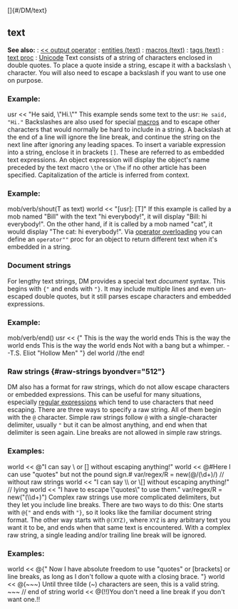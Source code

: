 []{#/DM/text}
## text
**See also:**
:   [\<\< output operator](#/operator/%3c%3c/output)
:   [entities (text)](#/DM/text/entities)
:   [macros (text)](#/DM/text/macros)
:   [tags (text)](#/DM/text/tags)
:   [text proc](#/proc/text)
:   [Unicode](#/%7Bnotes%7D/Unicode)
Text consists of a string of characters enclosed in double quotes. To
place a quote inside a string, escape it with a backslash `\` character.
You will also need to escape a backslash if you want to use one on
purpose.
### Example:
usr \<\< \"He said, \\\"Hi.\\\"\"
This example sends some text to the usr: `He said, "Hi."`
Backslashes are also used for special [macros](#/DM/text/macros) and to
escape other characters that would normally be hard to include in a
string. A backslash at the end of a line will ignore the line break, and
continue the string on the next line after ignoring any leading spaces.
To insert a variable expression into a string, enclose it in brackets
`[]`. These are referred to as embedded text expressions. An object
expression will display the object\'s name preceded by the text macro
`\the` or `\The` if no other article has been specified. Capitalization
of the article is inferred from context.
### Example:
mob/verb/shout(T as text) world \<\< \"\[usr\]: \[T\]\"
If this example is called by a mob named \"Bill\" with the text \"hi
everybody!\", it will display \"Bill: hi everybody!\".
On the other hand, if it is called by a mob named \"cat\", it would
display \"The cat: hi everybody!\".
Via [operator overloading](#/operator/overload) you can define an
`operator""` proc for an object to return different text when it\'s
embedded in a string.
### Document strings
For lengthy text strings, DM provides a special text *document* syntax.
This begins with `{"` and ends with `"}`. It may include multiple lines
and even un-escaped double quotes, but it still parses escape characters
and embedded expressions.
### Example:
mob/verb/end() usr \<\< {\" This is the way the world ends This is the
way the world ends This is the way the world ends Not with a bang but a
whimper. \--T.S. Eliot \"Hollow Men\" \"} del world //the end!
### Raw strings {#raw-strings byondver="512"}
DM also has a format for raw strings, which do not allow escape
characters or embedded expressions. This can be useful for many
situations, especially [regular expressions](#/%7Bnotes%7D/regex) which
tend to use characters that need escaping. There are three ways to
specify a raw string. All of them begin with the `@` character.
Simple raw strings follow `@` with a single-character delimiter, usually
`"` but it can be almost anything, and end when that delimiter is seen
again. Line breaks are not allowed in simple raw strings.
### Examples:
world \<\< @\"I can say \\ or \[\] without escaping anything!\" world
\<\< @#Here I can use \"quotes\" but not the pound sign.# var/regex/R =
new(@/(\\d+)/) // without raw strings world \<\< \"I can say \\\\ or
\\\[\] without escaping anything!\" // lying world \<\< \"I have to
escape \\\"quotes\\\" to use them.\" var/regex/R = new(\"(\\\\d+)\")
Complex raw strings use more complicated delimiters, but they let you
include line breaks. There are two ways to do this: One starts with
`@{"` and ends with `"}`, so it looks like the familiar document string
format. The other way starts with `@(XYZ)`, where `XYZ` is any arbitrary
text you want it to be, and ends when that same text is encountered.
With a complex raw string, a single leading and/or trailing line break
will be ignored.
### Examples:
world \<\< \@{\" Now I have absolute freedom to use \"quotes\" or
\[brackets\] or line breaks, as long as I don\'t follow a quote with a
closing brace. \"} world \<\< @(\~\~\~) Until three tilde (\~)
characters are seen, this is a valid string. \~\~\~ // end of string
world \<\< @(!!)You don\'t need a line break if you don\'t want one.!!